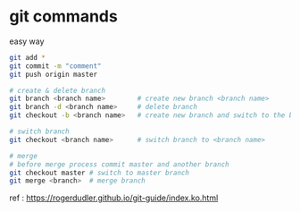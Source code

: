 # git commands

easy way

```bash
git add *  
git commit -m "comment"  
git push origin master
```

```bash
# create & delete branch
git branch <branch name>        # create new branch <branch name>
git branch -d <branch name>     # delete branch
git checkout -b <branch name>   # create new branch and switch to the branch

# switch branch
git checkout <branch name>      # switch branch to <branch name>

# merge 
# before merge process commit master and another branch
git checkout master # switch to master branch
git merge <branch>  # merge branch
```

ref : https://rogerdudler.github.io/git-guide/index.ko.html